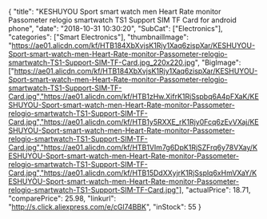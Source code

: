 {
	"title": "KESHUYOU Sport smart watch men  Heart Rate monitor  Passometer  relogio smartwatch TS1 Support SIM TF Card for android phone",
	"date": "2018-10-31 10:30:20",
	"SubCat": ["Electronics"],
	"categories": ["Smart Electronics"],
	"thumbnailImage": "https://ae01.alicdn.com/kf/HTB184XbXvjsK1Rjy1Xaq6zispXar/KESHUYOU-Sport-smart-watch-men-Heart-Rate-monitor-Passometer-relogio-smartwatch-TS1-Support-SIM-TF-Card.jpg_220x220.jpg",
	"BigImage": ["https://ae01.alicdn.com/kf/HTB184XbXvjsK1Rjy1Xaq6zispXar/KESHUYOU-Sport-smart-watch-men-Heart-Rate-monitor-Passometer-relogio-smartwatch-TS1-Support-SIM-TF-Card.jpg","https://ae01.alicdn.com/kf/HTB1zHw.XifrK1RjSspbq6A4pFXaK/KESHUYOU-Sport-smart-watch-men-Heart-Rate-monitor-Passometer-relogio-smartwatch-TS1-Support-SIM-TF-Card.jpg","https://ae01.alicdn.com/kf/HTB1y5RXXE_rK1Rjy0Fcq6zEvVXaj/KESHUYOU-Sport-smart-watch-men-Heart-Rate-monitor-Passometer-relogio-smartwatch-TS1-Support-SIM-TF-Card.jpg","https://ae01.alicdn.com/kf/HTB1VIm7g6DpK1RjSZFrq6y78VXay/KESHUYOU-Sport-smart-watch-men-Heart-Rate-monitor-Passometer-relogio-smartwatch-TS1-Support-SIM-TF-Card.jpg","https://ae01.alicdn.com/kf/HTB15DdXXyjrK1RjSsplq6xHmVXaY/KESHUYOU-Sport-smart-watch-men-Heart-Rate-monitor-Passometer-relogio-smartwatch-TS1-Support-SIM-TF-Card.jpg"],
	"actualPrice": 18.71,
	"comparePrice": 25.98,
	"linkurl": "http://s.click.aliexpress.com/e/cGl74BBK",
	"inStock": 55
}
